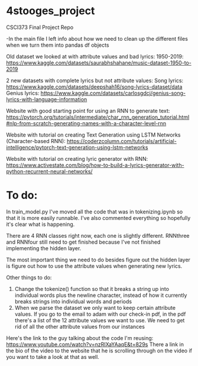 # 4stooges_project
CSCI373 Final Project Repo

-In the main file I left info about how we need to clean up the different files when we turn them into pandas df objects

Old dataset we looked at with attribute values and bad lyrics:
1950-2019: https://www.kaggle.com/datasets/saurabhshahane/music-dataset-1950-to-2019

2 new datasets with complete lyrics but not attribute values:
Song lyrics: https://www.kaggle.com/datasets/deepshah16/song-lyrics-dataset/data
Genius lyrics: https://www.kaggle.com/datasets/carlosgdcj/genius-song-lyrics-with-language-information

Website with good starting point for using an RNN to generate text: https://pytorch.org/tutorials/intermediate/char_rnn_generation_tutorial.html#nlp-from-scratch-generating-names-with-a-character-level-rnn

Website with tutorial on creating Text Generation using LSTM Networks (Character-based RNN): https://coderzcolumn.com/tutorials/artificial-intelligence/pytorch-text-generation-using-lstm-networks

Website with tutorial on creating lyric generator with RNN: https://www.activestate.com/blog/how-to-build-a-lyrics-generator-with-python-recurrent-neural-networks/



# To do:

In train_model.py I've moved all the code that was in tokenizing.ipynb so that it is more easily runnable. I've also commented everything so hopefully it's clear what is happening.

There are 4 RNN classes right now, each one is slightly different. RNNthree and RNNfour still need to get finished because I've not finished implementing the hidden layer.

The most important thing we need to do besides figure out the hidden layer is figure out how to use the attribute values when generating new lyrics.

Other things to do:
1. Change the tokenize() function so that it breaks a string up into individual words plus the newline character, instead of how it currently breaks strings into individual words and periods
2. When we parse the dataset we only want to keep certain attribute values. If you go to the email to adam with our check-in pdf, in the pdf there's a list of the 12 attribute values we want to use. We need to get rid of all the other attribute values from our instances

Here's the link to the guy talking about the code I'm reusing: https://www.youtube.com/watch?v=nzRIXaYAaqE&t=829s
There a link in the bio of the video to the website that he is scrolling through on the video if you want to take a look at that as well.